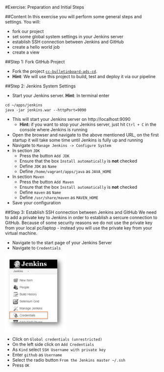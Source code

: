 #Exercise: Preparation and Initial Steps

##Content
In this exercise you will perform some general steps and settings. You will:
- fork our project
- set some global system settings in your Jenkins server
- establish SSH connection between Jenkins and GitHub
- create a hello world job
- create a view

##Step 1: Fork GitHub Project
- Fork the project [`cc-bulletinboard-ads-cd`](https://github.wdf.sap.corp/cc-java/cc-bulletinboard-ads-cd). 
- **Hint**: We will use this project to build, test and deploy it via our pipeline

##Step 2: Jenkins System Settings
- Start your Jenkins server. **Hint**: In terminal enter
```SHELL
cd ~/apps/jenkins
java -jar jenkins.war --httpPort=9090
```
- This will start your Jenkins server on http://localhost:9090
  - **Hint:** if you want to stop your Jenkins server, just hit `Ctrl + C` in the console where Jenkins is running
- Open the browser and navigate to the above mentioned URL, on the first startup it will take some time until Jenkins is fully up and running
- Navigate to `Manage Jenkins -> Configure System`
- In section `JDK` 
  - Press the button `Add JDK` 
  - Ensure that the box `Install automatically` is **not** checked
  - Define `JDK` as `Name`
  - Define `/home/vagrant/apps/java` as `JAVA_HOME`
- In section `Maven` 
  - Press the button `Add Maven` 
  - Ensure that the box `Install automatically` is **not** checked
  - Define `maven` as `Name`
  - Define `/usr/share/maven` as `MAVEN_HOME`
- Save your configuration

##Step 3: Establish SSH connection between Jenkins and GitHub
We need to add a private key to Jenkins in order to establish a sercure connection to GitHub. Because of some security reasons we do not use the private key from your local pc/laptop - instead you will use the private key from your virtual machine.

- Navigate to the start page of your Jenkins Server
- Navigate to `Credentials`
 
<img src="images/PathToCreateCredentials.png" width="200" />

- Click on `Global credentials (unrestricted)`
- On the left side click on `Add Credentials`
- As `Kind` select `SSH Username with private key`
- Enter `github` as `Username`
- Select the radio button `From the Jenkins master ~/.ssh`
- Press `OK`

